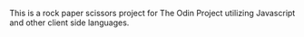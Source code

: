 This is a rock paper scissors project for The Odin Project utilizing Javascript and other client side languages.